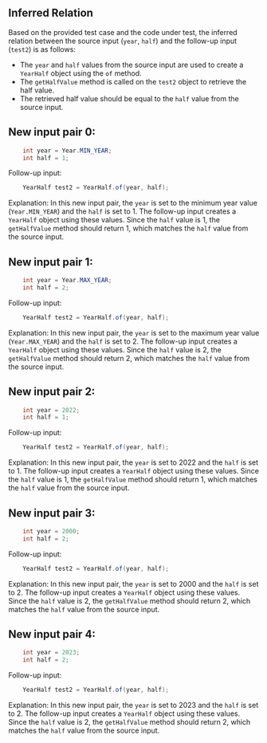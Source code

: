## Inferred Relation
Based on the provided test case and the code under test, the inferred relation between the source input (`year`, `half`) and the follow-up input (`test2`) is as follows:

- The `year` and `half` values from the source input are used to create a `YearHalf` object using the `of` method.
- The `getHalfValue` method is called on the `test2` object to retrieve the half value.
- The retrieved half value should be equal to the `half` value from the source input.

## New input pair 0:
```java
    int year = Year.MIN_YEAR;
    int half = 1;
```
Follow-up input:
```java
    YearHalf test2 = YearHalf.of(year, half);
```
Explanation:
In this new input pair, the `year` is set to the minimum year value (`Year.MIN_YEAR`) and the `half` is set to 1. The follow-up input creates a `YearHalf` object using these values. Since the `half` value is 1, the `getHalfValue` method should return 1, which matches the `half` value from the source input.

## New input pair 1:
```java
    int year = Year.MAX_YEAR;
    int half = 2;
```
Follow-up input:
```java
    YearHalf test2 = YearHalf.of(year, half);
```
Explanation:
In this new input pair, the `year` is set to the maximum year value (`Year.MAX_YEAR`) and the `half` is set to 2. The follow-up input creates a `YearHalf` object using these values. Since the `half` value is 2, the `getHalfValue` method should return 2, which matches the `half` value from the source input.

## New input pair 2:
```java
    int year = 2022;
    int half = 1;
```
Follow-up input:
```java
    YearHalf test2 = YearHalf.of(year, half);
```
Explanation:
In this new input pair, the `year` is set to 2022 and the `half` is set to 1. The follow-up input creates a `YearHalf` object using these values. Since the `half` value is 1, the `getHalfValue` method should return 1, which matches the `half` value from the source input.

## New input pair 3:
```java
    int year = 2000;
    int half = 2;
```
Follow-up input:
```java
    YearHalf test2 = YearHalf.of(year, half);
```
Explanation:
In this new input pair, the `year` is set to 2000 and the `half` is set to 2. The follow-up input creates a `YearHalf` object using these values. Since the `half` value is 2, the `getHalfValue` method should return 2, which matches the `half` value from the source input.

## New input pair 4:
```java
    int year = 2023;
    int half = 2;
```
Follow-up input:
```java
    YearHalf test2 = YearHalf.of(year, half);
```
Explanation:
In this new input pair, the `year` is set to 2023 and the `half` is set to 2. The follow-up input creates a `YearHalf` object using these values. Since the `half` value is 2, the `getHalfValue` method should return 2, which matches the `half` value from the source input.